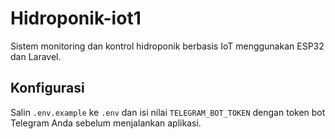 # Hidroponik-iot1

Sistem monitoring dan kontrol hidroponik berbasis IoT menggunakan ESP32 dan Laravel.

## Konfigurasi

Salin `.env.example` ke `.env` dan isi nilai `TELEGRAM_BOT_TOKEN` dengan token bot Telegram Anda sebelum menjalankan aplikasi.
